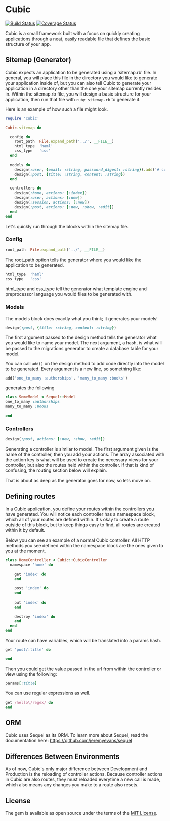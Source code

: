 # Cubic
[![Build Status](https://travis-ci.org/Scootin/cubic.svg?branch=master)](https://travis-ci.org/Scootin/cubic)
[![Coverage Status](https://coveralls.io/repos/github/Scootin/cubic/badge.svg?branch=master)](https://coveralls.io/github/Scootin/cubic?branch=master)

Cubic is a small framework built with a focus on quickly creating applications through a neat, easily readable file that defines the basic structure of your app.

## Sitemap (Generator)
Cubic expects an application to be generated using a 'sitemap.rb' file. In general, you will place this file in the directory you would like to generate your application inside of, but you can also tell Cubic to generate your application in a directory other than the one your sitemap currently resides in.
Within the sitemap.rb file, you will design a basic structure for your application,
then run that file with `ruby sitemap.rb` to generate it.

Here is an example of how such a file might look.

```ruby
require 'cubic'

Cubic.sitemap do

  config do
    root_path  File.expand_path('../', __FILE__)
    html_type  'haml'
    css_type   'css'
  end

  models do 
    design(:user, {email: :string, password_digest: :string}).add('# comment')
    design(:post, {title: :string, content: :string})
  end

  controllers do
    design(:home, actions: [:index])
    design(:user, actions: [:new])
    design(:session, actions: [:new])
    design(:post, actions: [:new, :show, :edit])
  end
end
```

Let's quickly run through the blocks within the sitemap file.

### Config
```ruby
root_path  File.expand_path('../', __FILE__)
```  
The root_path option tells the generator where you would like the application to be generated.
```ruby
html_type  'haml'
css_type   'css'
```  
html_type and css_type tell the generator what template engine and preprocessor language you would files to be generated with.

### Models
The models block does exactly what you think; it generates your models!
```ruby
design(:post, {title: :string, content: :string})
```  
The first argument passed to the design
method tells the generator what you would like to name your model. The next argument, a hash,
is what will be passed to the migrations generator to create a database table for your model.

You can call `add()` on the design method to add code directly into the model to be generated.
Every argument is a new line, so something like:
```ruby
add('one_to_many :authorships', 'many_to_many :books')
```
generates the following

```ruby
class SomeModel < Sequel::Model
one_to_many :authorships
many_to_many :books

end
```

### Controllers
```ruby
design(:post, actions: [:new, :show, :edit])
```  
Generating a controller is similar to model. The first argument given is the name of the controller,
then you add your actions. The array associated with the action key is what will be used to create the necessary
views for your controller, but also the routes held within the controller. If that is kind of confusing,
the routing section below will explain. 

That is about as deep as the generator goes for now, so lets move on.

## Defining routes
In a Cubic application, you define your routes within the controllers you have generated. You will notice each 
controller has a namespace block, which all of your routes are defined within. It's okay
to create a route outside of this block, but to keep things easy to find, all routes are created within it by default.

Below you can see an example of a normal Cubic controller. All HTTP methods you see defined within the
namespace block are the ones given to you at the moment.

```ruby 
class HomeController < Cubic::CubicController
  namespace 'home' do

    get 'index' do
    end
    
    post 'index' do
    end
    
    put 'index' do
    end
    
    destroy 'index' do
    end
  end
end
```

Your route can have variables, which will be translated into a params hash.

```ruby 
get 'post/:title' do

end
```

Then you could get the value passed in the url from within the controller or view
using the following:

```ruby 
params[:title]
```
You can use regular expressions as well.
```ruby 
get /hello\/regex/ do
end
```

## ORM
Cubic uses Sequel as its ORM. To learn more about Sequel, read the documentation here: https://github.com/jeremyevans/sequel

## Differences Between Environments
As of now, Cubic's only major difference between Development and Production is the reloading of controller actions.
Because controller actions in Cubic are also routes, they must reloaded everytime a new call is made, which also means
any changes you make to a route also resets.

## License
The gem is available as open source under the terms of the [MIT License](http://opensource.org/licenses/MIT).
